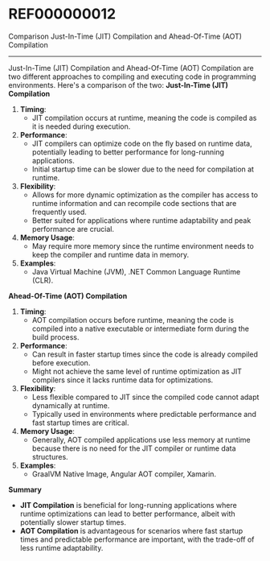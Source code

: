# REF000000012
Comparison Just-In-Time (JIT) Compilation and Ahead-Of-Time (AOT) Compilation

----------

Just-In-Time (JIT) Compilation and Ahead-Of-Time (AOT) Compilation are two different approaches to compiling and executing code in programming environments. Here's a comparison of the two:
**Just-In-Time (JIT) Compilation**

1. **Timing**:
    - JIT compilation occurs at runtime, meaning the code is compiled as it is needed during execution.
2. **Performance**:
    - JIT compilers can optimize code on the fly based on runtime data, potentially leading to better performance for long-running applications.
    - Initial startup time can be slower due to the need for compilation at runtime.
3. **Flexibility**:
    - Allows for more dynamic optimization as the compiler has access to runtime information and can recompile code sections that are frequently used.
    - Better suited for applications where runtime adaptability and peak performance are crucial.
4. **Memory Usage**:
    - May require more memory since the runtime environment needs to keep the compiler and runtime data in memory.
5. **Examples**:
    - Java Virtual Machine (JVM), .NET Common Language Runtime (CLR).

**Ahead-Of-Time (AOT) Compilation**

1. **Timing**:
    - AOT compilation occurs before runtime, meaning the code is compiled into a native executable or intermediate form during the build process.
2. **Performance**:
    - Can result in faster startup times since the code is already compiled before execution.
    - Might not achieve the same level of runtime optimization as JIT compilers since it lacks runtime data for optimizations.
3. **Flexibility**:
    - Less flexible compared to JIT since the compiled code cannot adapt dynamically at runtime.
    - Typically used in environments where predictable performance and fast startup times are critical.
4. **Memory Usage**:
    - Generally, AOT compiled applications use less memory at runtime because there is no need for the JIT compiler or runtime data structures.
5. **Examples**:
    - GraalVM Native Image, Angular AOT compiler, Xamarin.

**Summary**

- **JIT Compilation** is beneficial for long-running applications where runtime optimizations can lead to better performance, albeit with potentially slower startup times.
- **AOT Compilation** is advantageous for scenarios where fast startup times and predictable performance are important, with the trade-off of less runtime adaptability.

